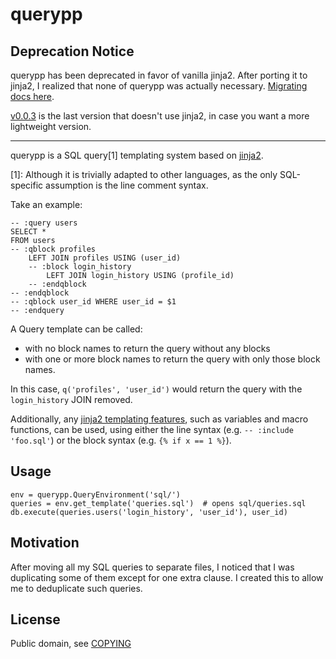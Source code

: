 # querypp

## Deprecation Notice

querypp has been deprecated in favor of vanilla jinja2. After porting it to jinja2, I realized that none of querypp
was actually necessary. [Migrating docs here](https://github.com/iomintz/querypp/blob/master/MIGRATING.md).

[v0.0.3](https://github.com/iomintz/querypp/tree/v0.0.3) is the last version that doesn't use jinja2, in case
you want a more lightweight version.

-------------------------------------------------------------------------------------------------------------

querypp is a SQL query[1] templating system based on [jinja2](https://palletsprojects.com/p/jinja/).

[1]: Although it is trivially adapted to other languages, as the only SQL-specific assumption is the line comment
syntax.

Take an example:

```
-- :query users
SELECT *
FROM users
-- :qblock profiles
	LEFT JOIN profiles USING (user_id)
	-- :block login_history
		LEFT JOIN login_history USING (profile_id)
	-- :endqblock
-- :endqblock
-- :qblock user_id WHERE user_id = $1
-- :endquery
```

A Query template can be called:
  - with no block names to return the query without any blocks
  - with one or more block names to return the query with only those block names.

In this case, `q('profiles', 'user_id')` would return the query with the `login_history` JOIN removed.

Additionally, any [jinja2 templating features](https://jinja.readthedocs.io/en/2.10.x/templates/),
such as variables and macro functions, can be used, using either the line syntax (e.g. `-- :include 'foo.sql'`)
or the block syntax (e.g. `{% if x == 1 %}`).

## Usage

```
env = querypp.QueryEnvironment('sql/')
queries = env.get_template('queries.sql')  # opens sql/queries.sql
db.execute(queries.users('login_history', 'user_id'), user_id)
```

## Motivation

After moving all my SQL queries to separate files,
I noticed that I was duplicating some of them except for one extra clause.
I created this to allow me to deduplicate such queries.

## License

Public domain, see [COPYING](https://github.com/bmintz/querypp/blob/master/COPYING)
